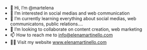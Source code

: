 - 👋 Hi, I’m @martelena
- 👀 I’m interested in social medias and web communication
- 🌱 I’m currently learning everything about social medias, web communicatons, public relations....
- 💞️ I’m looking to collaborate on content creation, web marketing
- 📫 How to reach me to info@elenamartinello.com
- 👩‍💻 Visit my website www.elenamartinello.com

<!---
martelena/martelena is a ✨ special ✨ repository because its `README.md` (this file) appears on your GitHub profile.
You can click the Preview link to take a look at your changes.
--->
